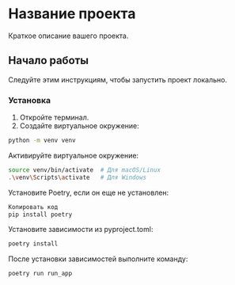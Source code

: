 # Название проекта

Краткое описание вашего проекта.

## Начало работы

Следуйте этим инструкциям, чтобы запустить проект локально.

### Установка

1. Откройте терминал.
2. Создайте виртуальное окружение:

```bash
python -m venv venv
```


Активируйте виртуальное окружение:
```bash
source venv/bin/activate  # Для macOS/Linux
.\venv\Scripts\activate   # Для Windows
```


Установите Poetry, если он еще не установлен:
```bash
Копировать код
pip install poetry
```


Установите зависимости из pyproject.toml:
```bash
poetry install
```


После установки зависимостей выполните команду:
```bash
poetry run run_app
```
